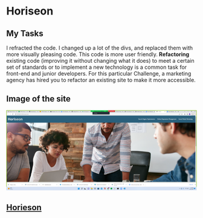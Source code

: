 # Horiseon

## My Tasks

I refracted the code. I changed up a lot of the divs, and replaced them with more visually pleasing code. This code is more user friendly. **Refactoring** existing code (improving it without changing what it does) to meet a certain set of standards or to implement a new technology is a common task for front-end and junior developers. For this particular Challenge, a marketing agency has hired you to refactor an existing site to make it more accessible.

## Image of the site

![](./assets/images/screenshot.png)

## [Horieson](https://nftgoat.github.io/First-Challenge/) 
